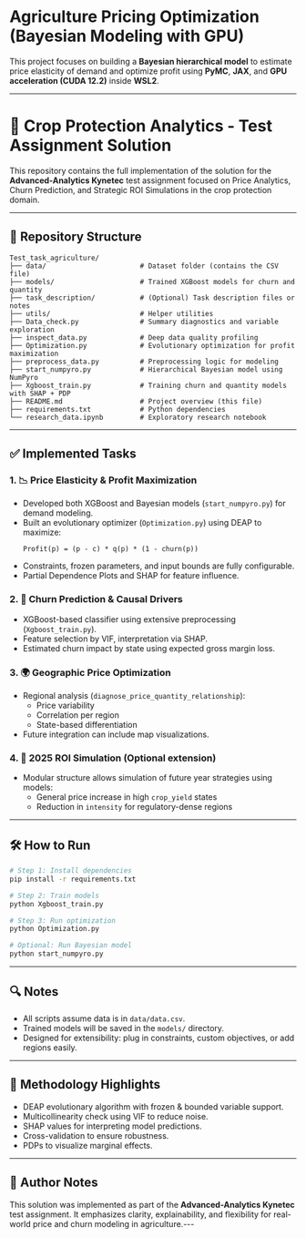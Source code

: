 # Agriculture Pricing Optimization (Bayesian Modeling with GPU)

This project focuses on building a **Bayesian hierarchical model** to estimate price elasticity of demand and optimize profit using **PyMC**, **JAX**, and **GPU acceleration (CUDA 12.2)** inside **WSL2**.

---
# 🌾 Crop Protection Analytics - Test Assignment Solution

This repository contains the full implementation of the solution for the **Advanced-Analytics Kynetec** test assignment focused on Price Analytics, Churn Prediction, and Strategic ROI Simulations in the crop protection domain.

---

## 📁 Repository Structure

```
Test_task_agriculture/
├── data/                       # Dataset folder (contains the CSV file)
├── models/                     # Trained XGBoost models for churn and quantity
├── task_description/           # (Optional) Task description files or notes
├── utils/                      # Helper utilities
├── Data_check.py               # Summary diagnostics and variable exploration
├── inspect_data.py             # Deep data quality profiling
├── Optimization.py             # Evolutionary optimization for profit maximization
├── preprocess_data.py          # Preprocessing logic for modeling
├── start_numpyro.py            # Hierarchical Bayesian model using NumPyro
├── Xgboost_train.py            # Training churn and quantity models with SHAP + PDP
├── README.md                   # Project overview (this file)
├── requirements.txt            # Python dependencies
└── research_data.ipynb         # Exploratory research notebook
```

---

## ✅ Implemented Tasks

### 1. 📉 Price Elasticity & Profit Maximization
- Developed both XGBoost and Bayesian models (`start_numpyro.py`) for demand modeling.
- Built an evolutionary optimizer (`Optimization.py`) using DEAP to maximize:
  ```
  Profit(p) = (p - c) * q(p) * (1 - churn(p))
  ```
- Constraints, frozen parameters, and input bounds are fully configurable.
- Partial Dependence Plots and SHAP for feature influence.

### 2. 🚪 Churn Prediction & Causal Drivers
- XGBoost-based classifier using extensive preprocessing (`Xgboost_train.py`).
- Feature selection by VIF, interpretation via SHAP.
- Estimated churn impact by state using expected gross margin loss.

### 3. 🌍 Geographic Price Optimization
- Regional analysis (`diagnose_price_quantity_relationship`):
  - Price variability
  - Correlation per region
  - State-based differentiation
- Future integration can include map visualizations.

### 4. 🔮 2025 ROI Simulation (Optional extension)
- Modular structure allows simulation of future year strategies using models:
  - General price increase in high `crop_yield` states
  - Reduction in `intensity` for regulatory-dense regions

---

## 🛠️ How to Run

```bash
# Step 1: Install dependencies
pip install -r requirements.txt

# Step 2: Train models
python Xgboost_train.py

# Step 3: Run optimization
python Optimization.py

# Optional: Run Bayesian model
python start_numpyro.py
```

---

## 🔍 Notes

- All scripts assume data is in `data/data.csv`.
- Trained models will be saved in the `models/` directory.
- Designed for extensibility: plug in constraints, custom objectives, or add regions easily.

---

## 🧠 Methodology Highlights

- DEAP evolutionary algorithm with frozen & bounded variable support.
- Multicollinearity check using VIF to reduce noise.
- SHAP values for interpreting model predictions.
- Cross-validation to ensure robustness.
- PDPs to visualize marginal effects.

---

## 🧾 Author Notes

This solution was implemented as part of the **Advanced-Analytics Kynetec** test assignment. It emphasizes clarity, 
explainability, and flexibility for real-world price and churn modeling in agriculture.---